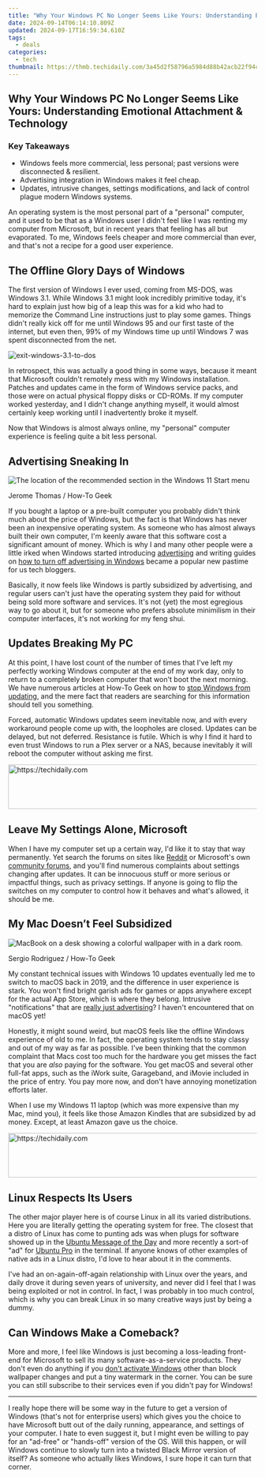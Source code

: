 ```yaml
---
title: "Why Your Windows PC No Longer Seems Like Yours: Understanding Emotional Attachment & Technology"
date: 2024-09-14T06:14:10.809Z
updated: 2024-09-17T16:59:34.610Z
tags:
  - deals
categories:
  - tech
thumbnail: https://thmb.techidaily.com/3a45d2f58796a5984d88b42acb22f94c8f8721b156e8e5794d885b9d42d1fa5d.jpeg
---
```


## Why Your Windows PC No Longer Seems Like Yours: Understanding Emotional Attachment & Technology

### Key Takeaways

* Windows feels more commercial, less personal; past versions were disconnected & resilient.
* Advertising integration in Windows makes it feel cheap.
* Updates, intrusive changes, settings modifications, and lack of control plague modern Windows systems.

 An operating system is the most personal part of a "personal" computer, and it used to be that as a Windows user I didn't feel like I was renting my computer from Microsoft, but in recent years that feeling has all but evaporated. To me, Windows feels cheaper and more commercial than ever, and that's not a recipe for a good user experience.

##  The Offline Glory Days of Windows

 The first version of Windows I ever used, coming from MS-DOS, was Windows 3.1\. While Windows 3.1 might look incredibly primitive today, it's hard to explain just how big of a leap this was for a kid who had to memorize the Command Line instructions just to play some games. Things didn't really kick off for me until Windows 95 and our first taste of the internet, but even then, 99% of my Windows time up until Windows 7 was spent disconnected from the net.

![exit-windows-3.1-to-dos](https://static1.howtogeekimages.com/wordpress/wp-content/uploads/2014/05/exit-windows-3.1-to-dos.png) 

 In retrospect, this was actually a good thing in some ways, because it meant that Microsoft couldn't remotely mess with my Windows installation. Patches and updates came in the form of Windows service packs, and those were on actual physical floppy disks or CD-ROMs. If my computer worked yesterday, and I didn't change anything myself, it would almost certainly keep working until I inadvertently broke it myself.

 Now that Windows is almost always online, my "personal" computer experience is feeling quite a bit less personal.

##  Advertising Sneaking In

![The location of the recommended section in the Windows 11 Start menu](https://static1.howtogeekimages.com/wordpress/wp-content/uploads/2024/05/windows-start-ads.jpeg) 

Jerome Thomas / How-To Geek

 If you bought a laptop or a pre-built computer you probably didn't think much about the price of Windows, but the fact is that Windows has never been an inexpensive operating system. As someone who has almost always built their own computer, I'm keenly aware that this software cost a significant amount of money. Which is why I and many other people were a little irked when Windows started introducing [advertising](https://instagram-video-files.techidaily.com/updated-a-curated-list-of-happiness-crying-combo-on-instagram-pages/) and writing guides on [how to turn off advertising in Windows](https://screen-mirror.techidaily.com/how-to-cast-apple-iphone-14-to-chromecast-drfone-by-drfone-ios/) became a popular new pastime for us tech bloggers.

 Basically, it now feels like Windows is partly subsidized by advertising, and regular users can't just have the operating system they paid for without being sold more software and services. It's not (yet) the most egregious way to go about it, but for someone who prefers absolute minimilism in their computer interfaces, it's not working for my feng shui.

##  Updates Breaking My PC

 At this point, I have lost count of the number of times that I've left my perfectly working Windows computer at the end of my work day, only to return to a completely broken computer that won't boot the next morning. We have numerous articles at How-To Geek on how to [stop Windows from updating](https://driver-download.techidaily.com/boost-your-pcs-gameplay-download-the-new-steelseries-engine-for-windows-11-enthusiasts/), and the mere fact that readers are searching for this information should tell you something.

 Forced, automatic Windows updates seem inevitable now, and with every workaround people come up with, the loopholes are closed. Updates can be delayed, but not deferred. Resistance is futile. Which is why I find it hard to even trust Windows to run a Plex server or a NAS, because inevitably it will reboot the computer without asking me first.

<!-- affiliate ads begin -->
<a href="https://appsumo.8odi.net/c/5597632/2082521/7443" target="_top" id="2082521">
  <img src="//a.impactradius-go.com/display-ad/7443-2082521" border="0" alt="https://techidaily.com" width="728" height="90"/>
</a>
<img height="0" width="0" src="https://appsumo.8odi.net/i/5597632/2082521/7443" style="position:absolute;visibility:hidden;" border="0" />
<!-- affiliate ads end -->

##  Leave My Settings Alone, Microsoft

 When I have my computer set up a certain way, I'd like it to stay that way permanently. Yet search the forums on sites like [Reddit](https://www.reddit.com/r/Windows10/comments/n1hoz0/windows%5Fplease%5Fstop%5Fchanging%5Fmy%5Fsettings%5Fwith/) or Microsoft's own [community forums](https://answers.microsoft.com/en-us/windows/forum/all/windows-updates-keeps-changing-my-settings/1870494e-b7be-41a8-84e6-d2e7e55c88d5), and you'll find numerous complaints about settings changing after updates. It can be innocuous stuff or more serious or impactful things, such as privacy settings. If anyone is going to flip the switches on my computer to control how it behaves and what's allowed, it should be me.

##  My Mac Doesn’t Feel Subsidized

![MacBook on a desk showing a colorful wallpaper with in a dark room.](https://static1.howtogeekimages.com/wordpress/wp-content/uploads/2024/03/macbook-on-a-desk-showing-a-colorful-wallpaper-with-in-a-dark-room.jpg) 

Sergio Rodriguez / How-To Geek

 My constant technical issues with Windows 10 updates eventually led me to switch to macOS back in 2019, and the difference in user experience is stark. You won't find bright garish ads for games or apps anywhere except for the actual App Store, which is where they belong. Intrusive "notifications" that are [really just advertising](https://instagram-video-recordings.techidaily.com/2024-approved-facing-instagram-video-issues-you-may-find-the-answers-here/)? I haven't encountered that on macOS yet!

 Honestly, it might sound weird, but macOS feels like the offline Windows experience of old to me. In fact, the operating system tends to stay classy and out of my way as far as possible. I've been thinking that the common complaint that Macs cost too much for the hardware you get misses the fact that you are _also_ paying for the software. You get macOS and several other full-fat apps, such as the iWork suite, Garageband, and iMovie included in the price of entry. You pay more now, and don't have annoying monetization efforts later.

 When I use my Windows 11 laptop (which was more expensive than my Mac, mind you), it feels like those Amazon Kindles that are subsidized by ad money. Except, at least Amazon gave us the choice.

<!-- affiliate ads begin -->
<a href="https://appsumo.8odi.net/c/5597632/2132161/7443" target="_top" id="2132161">
  <img src="//a.impactradius-go.com/display-ad/7443-2132161" border="0" alt="https://techidaily.com" width="728" height="90"/>
</a>
<img height="0" width="0" src="https://appsumo.8odi.net/i/5597632/2132161/7443" style="position:absolute;visibility:hidden;" border="0" />
<!-- affiliate ads end -->

##  Linux Respects Its Users

 The other major player here is of course Linux in all its varied distributions. Here you are literally getting the operating system for free. The closest that a distro of Linux has come to punting ads was when plugs for software showed up in the [Ubuntu Message of the Day](https://www.reddit.com/r/linux/comments/hfs4v9/ubuntu%5Fis%5Fputting%5Fads%5Fin%5Ftheir%5Fmotd%5Fnow/) and more recently a sort-of "ad" for [Ubuntu Pro](https://www.omgubuntu.co.uk/2022/10/ubuntu-pro-terminal-ad) in the terminal. If anyone knows of other examples of native ads in a Linux distro, I'd love to hear about it in the comments.

 I've had an on-again-off-again relationship with Linux over the years, and daily drove it during seven years of university, and never did I feel that I was being exploited or not in control. In fact, I was probably in too much control, which is why you can break Linux in so many creative ways just by being a dummy.

##  Can Windows Make a Comeback?

 More and more, I feel like Windows is just becoming a loss-leading front-end for Microsoft to sell its many software-as-a-service products. They don't even do anything if you [don't activate Windows](https://some-approaches.techidaily.com/updated-unveiling-alternatives-to-sns-hdr-in-a-crowded-space/) other than block wallpaper changes and put a tiny watermark in the corner. You can be sure you can still subscribe to their services even if you didn't pay for Windows!

---

 I really hope there will be some way in the future to get a version of Windows (that's not for enterprise users) which gives you the choice to have Microsoft butt out of the daily running, appearance, and settings of your computer. I hate to even suggest it, but I might even be willing to pay for an "ad-free" or "hands-off" version of the OS. Will this happen, or will Windows continue to slowly turn into a twisted Black Mirror version of itself? As someone who actually likes Windows, I sure hope it can turn that corner.

<ins class="adsbygoogle"
     style="display:block"
     data-ad-format="autorelaxed"
     data-ad-client="ca-pub-7571918770474297"
     data-ad-slot="1223367746"></ins>

<ins class="adsbygoogle"
     style="display:block"
     data-ad-client="ca-pub-7571918770474297"
     data-ad-slot="8358498916"
     data-ad-format="auto"
     data-full-width-responsive="true"></ins>




